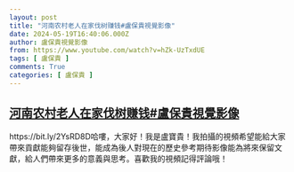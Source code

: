```yaml
---
layout: post
title: "河南农村老人在家伐树赚钱#盧保貴視覺影像"
date: 2024-05-19T16:40:06.000Z
author: 盧保貴視覺影像
from: https://www.youtube.com/watch?v=hZk-UzTxdUE
tags: [ 盧保貴 ]
comments: True
categories: [ 盧保貴 ]
---
```

<!--1716136806000-->
[河南农村老人在家伐树赚钱#盧保貴視覺影像](https://www.youtube.com/watch?v=hZk-UzTxdUE)
------

<div>
https://bit.ly/2YsRD8D哈嘍，大家好！我是盧寶貴！我拍攝的視頻希望能給大家帶來貢獻能夠留存後世，能成為後人對現在的歷史參考期待影像能為將來保留文獻，給人們帶來更多的意義與思考。喜歡我的視頻記得評論哦！
</div>
